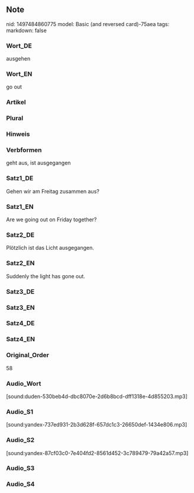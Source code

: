 ## Note
nid: 1497484860775
model: Basic (and reversed card)-75aea
tags: 
markdown: false

### Wort_DE
ausgehen

### Wort_EN
go out

### Artikel


### Plural


### Hinweis


### Verbformen
geht aus, ist ausgegangen

### Satz1_DE
Gehen wir am Freitag zusammen aus?

### Satz1_EN
Are we going out on Friday together?

### Satz2_DE
Plötzlich ist das Licht ausgegangen.

### Satz2_EN
Suddenly the light has gone out.

### Satz3_DE


### Satz3_EN


### Satz4_DE


### Satz4_EN


### Original_Order
58

### Audio_Wort
[sound:duden-530beb4d-dbc8070e-2d6b8bcd-dff1318e-4d855203.mp3]

### Audio_S1
[sound:yandex-737ed931-2b3d628f-657dc1c3-26650def-1434e806.mp3]

### Audio_S2
[sound:yandex-87cf03c0-7e404fd2-8561d452-3c789479-79a42a57.mp3]

### Audio_S3


### Audio_S4

